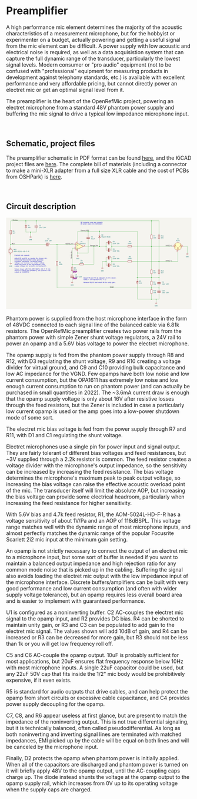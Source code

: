 # Preamplifier

A high performance mic element determines the majority of the acoustic characteristics of a measurement microphone, but for the hobbyist or experimenter on a budget, actually powering and getting a useful signal from the mic element can be difficult. A power supply with low acoustic and electrical noise is required, as well as a data acquisistion system that can capture the full dynamic range of the transducer, particularly the lowest signal levels. Modern consumer or "pro audio" equipment (not to be confused with "professional" equipment for measuring products in development against telephony standards, etc.) is available with excellent performance and very affordable pricing, but cannot directly power an electret mic or get an optimal signal level from it.

The preamplifier is the heart of the OpenRefMic project, powering an electret microphone from a standard 48V phantom power supply and buffering the mic signal to drive a typical low impedance microphone input.

<br>

## Schematic, project files

The preamplifier schematic in PDF format can be found [here](OpenRefMic-schematic.pdf), and the KiCAD project files are [here](ref_mic/). The complete bill of materials (including a connector to make a mini-XLR adapter from a full size XLR cable and the cost of PCBs from OSHPark) is [here](OpenRefMic-schematic.pdf).

<br>

## Circuit description

[![preamlifier schematic](preamp-schematic.png)](OpenRefMic-schematic.pdf)

Phantom power is supplied from the host microphone interface in the form of 48VDC connected to each signal line of the balanced cable via 6.81k resistors. The OpenRefMic preamplifier creates two power rails from the phantom power with simple Zener shunt voltage regulators, a 24V rail to power an opamp and a 5.6V bias voltage to power the electret microphone.

The opamp supply is fed from the phantom power supply through R8 and R12, with D3 regulating the shunt voltage, R9 and R10 creating a voltage divider for virtual ground, and C9 and C10 providing bulk capacitance and low AC impedance for the VGND. Few opamps have both low noise and low current consumption, but the OPA1611 has extremely low noise and low enough current consumption to run on phantom power (and can actually be purchased in small quantities in 2022). The ~3.6mA current draw is enough that the opamp supply voltage is only about 16V after resistive losses through the feed resistors, but the Zener is included in case a particularly low current opamp is used or the amp goes into a low-power shutdown mode of some sort.

The electret mic bias voltage is fed from the power supply through R7 and R11, with D1 and C1 regulating the shunt voltage.

Electret microphones use a single pin for power input and signal output. They are fairly tolerant of different bias voltages and feed resistances, but ~3V supplied through a 2.2k resistor is common. The feed resistor creates a voltage divider with the microphone's output impedance, so the sensitivity can be increased by increasing the feed resistance. The bias voltage determines the microphone's maximum peak to peak output voltage, so increasing the bias voltage can raise the effective acoustic overload point of the mic. The transducer itself will limit the absolute AOP, but increasing the bias voltage can provide some electrical headroom, particularly when increasing the feed resistance for higher sensitivity.

With 5.6V bias and 4.7k feed resistor, R1, the AOM-5024L-HD-F-R has a voltage sensitivity of about 1V/Pa and an AOP of 118dBSPL. This voltage range matches well with the dynamic range of most microphone inputs, and almost perfectly matches the dynamic range of the popular Focusrite Scarlett 2i2 mic input at the minimum gain setting.

An opamp is not strictly necessary to connect the output of an electret mic to a microphone input, but some sort of buffer is needed if you want to maintain a balanced output impedance and high rejection ratio for any common mode noise that is picked up in the cabling. Buffering the signal also avoids loading the electret mic output with the low impedance input of the microphone interface. Discrete buffers/amplifiers can be built with very good performance and low current consumption (and often with wider supply voltage tolerance), but an opamp requires less overall board area and is easier to implement with guaranteed performance.

U1 is configured as a noninverting buffer. C2 AC-couples the electret mic signal to the opamp input, and R2 provides DC bias. R4 can be shorted to maintain unity gain, or R3 and C3 can be populated to add gain to the electret mic signal. The values shown will add 10dB of gain, and R4 can be increased or R3 can be decreased for more gain, but R3 should not be less than 1k or you will get low frequency roll off.

C5 and C6 AC-couple the opamp output. 10uF is probably sufficient for most applications, but 20uF ensures flat frequency response below 10Hz with most microphone inputs. A single 22uF capacitor could be used, but any 22uF 50V cap that fits inside the 1/2" mic body would be prohibitively expensive, if it even exists.

R5 is standard for audio outputs that drive cables, and can help protect the opamp from short circuits or excessive cable capacitance, and C4 provides power supply decoupling for the opamp.

C7, C8, and R6 appear useless at first glance, but are present to match the impedance of the noninverting output. This is not true differential signaling, but it is technically balanced, often called pseudodifferential. As long as both noninverting and inverting signal lines are terminated with matched impedances, EMI picked up by the cable will be equal on both lines and will be canceled by the microphone input.

Finally, D2 protects the opamp when phantom power is initially applied. When all of the capacitors are discharged and phantom power is turned on it will briefly apply 48V to the opamp output, until the AC-coupling caps charge up. The diode instead shunts the voltage at the opamp output to the opamp supply rail, which increases from 0V up to its operating voltage when the supply caps are charged.